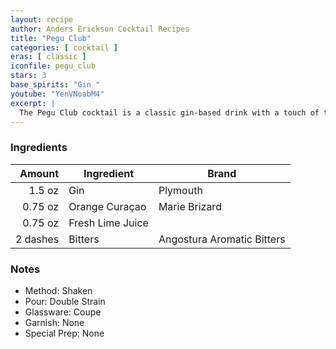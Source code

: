 ```yaml
---
layout: recipe
author: Anders Erickson Cocktail Recipes
title: "Pegu Club"
categories: [ cocktail ]
eras: [ classic ]
iconfile: pegu_club
stars: 3
base_spirits: "Gin "
youtube: "YenVNoabM4"
excerpt: |
  The Pegu Club cocktail is a classic gin-based drink with a touch of tropical flair. It was originally created at the Pegu Club in Burma and has since become a popular cocktail around the world.
---
```


### Ingredients

|   Amount | Ingredient       | Brand                      |
| -------: | ---------------- | -------------------------- |
|   1.5 oz | Gin              | Plymouth                   |
|  0.75 oz | Orange Curaçao   | Marie Brizard              |
|  0.75 oz | Fresh Lime Juice |                            |
| 2 dashes | Bitters          | Angostura Aromatic Bitters |

### Notes

- Method: Shaken
- Pour: Double Strain
- Glassware: Coupe
- Garnish: None
- Special Prep: None
